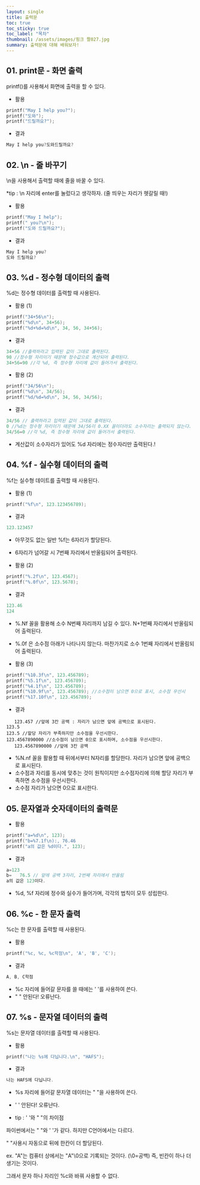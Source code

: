 ```yaml
---
layout: single
title: 출력문
toc: true
toc_sticky: true
toc_label: "목차"
thumbnail: /assets/images/핑크 짤027.jpg
summary: 출력문에 대해 배워보자!
---
```


## 01. print문 - 화면 출력

printf()를 사용해서 화면에 출력을 할 수 있다.

* 활용
~~~c
printf("May I help you?");
printf("도와");
printf("드릴까요?");
~~~

* 결과
~~~c
May I help you?도와드릴까요?
~~~

## 02. \n - 줄 바꾸기

\n을 사용해서 출력할 때에 줄을 바꿀 수 있다.

*tip : \n 자리에 enter를 눌렀다고 생각하자. (줄 띄우는 자리가 헷갈릴 때!)

* 활용
~~~c
printf("May I help");
printf(" you?\n");
printf("도와 드릴까요?");
~~~

* 결과
~~~c
May I help you?
도와 드릴까요?
~~~

## 03. %d - 정수형 데이터의 출력

%d는 정수형 데이터를 출력할 때 사용된다.

* 활용 (1)
~~~c
printf("34+56\n");
printf("%d\n", 34+56);
printf("%d+%d=%d\n", 34, 56, 34+56);
~~~

* 결과
~~~c
34+56 //출력하라고 입력된 값이 그대로 출력된다.
90 //정수형 자리이기 때문에 정수값으로 계산되어 출력된다.
34+56=90 //각 %d, 즉 정수형 자리에 값이 들어가서 출력된다.
~~~

* 활용 (2)
~~~c
printf("34/56\n");
printf("%d\n", 34/56);
printf("%d/%d=%d\n", 34, 56, 34/56);
~~~

* 결과
~~~c
34/56 // 출력하라고 입력된 값이 그대로 출력된다.
0 //%d는 정수형 자리이기 때문에 34/56이 0.XX 꼴이더라도 소수자리는 출력되지 않는다.
34/56=0 //각 %d, 즉 정수형 자리에 값이 들어가서 출력된다.
~~~
* 계산값이 소수자리가 있어도 %d 자리에는 정수자리만 출력된다.!


## 04. %f - 실수형 데이터의 출력

%f는 실수형 데이트를 출력할 때 사용된다.

* 활용 (1)
~~~c
printf("%f\n", 123.123456789);
~~~

* 결과
~~~c
123.123457
~~~
* 아무것도 없는 일반 %f는 6자리가 할당된다.
* 6자리가 넘어갈 시 7번째 자리에서 반올림되어 출력된다.

* 활용 (2)
~~~c
printf("%.2f\n", 123.4567);
printf("%.0f\n", 123.5678);
~~~

* 결과
~~~c
123.46
124
~~~
* %.Nf 꼴을 활용해 소수 N번째 자리까지 남길 수 있다. N+1번째 자리에서 반올림되어 출력된다.
* %.0f 은 소수점 아래가 나타나지 않는다. 마찬가지로 소수 1번째 자리에서 반올림되어 출력된다.

* 활용 (3)
~~~c
printf("%10.3f\n", 123.456789);
printf("%5.1f\n", 123.456789); 
printf("%4.1f\n", 123.456789);
printf("%10.9f\n", 123.456789); //소수점이 남으면 0으로 표시, 소수점 우선시
printf("%17.10f\n", 123.456789);
~~~

* 결과
~~~
   123.457 //앞에 3칸 공백 : 자리가 남으면 앞에 공백으로 표시된다.
123.5
123.5 //할당 자리가 부족하지만 소수점을 우선시한다.
123.4567890000 //소수점이 남으면 0으로 표시하며, 소수점을 우선시한다.
   123.4567890000 //앞에 3칸 공백
~~~
* %N.nf 꼴을 활용할 때 뒤에서부터 N자리를 할당한다. 자리가 남으면 앞에 공백으로 표시된다.
* 소수점과 자리를 동시에 맞추는 것이 원칙이지만 소수점자리에 의해 할당 자리가 부족하면 소수점을 우선시한다.
* 소수점 자리가 남으면 0으로 표시한다.

## 05. 문자열과 숫자데이터의 출력문

* 활용
~~~c
printf("a=%d\n", 123);
printf("b=%7.1f\n):, 76.46
printf("a의 값은 %d이다.", 123);
~~~


* 결과
~~~c
a=123
b=   76.5 // 앞에 공백 3자리, 2번째 자리에서 반올림
a의 값은 123이다.
~~~
* %d, %f 자리에 정수와 실수가 들어가며, 각각의 법칙이 모두 성립한다.

## 06. %c - 한 문자 출력

%c는 한 문자를 출력할 때 사용된다.

* 활용
~~~c
printf("%c, %c, %c학점\n", 'A', 'B', 'C');
~~~

* 결과
~~~c
A, B, C학점
~~~
* %c 자리에 들어갈 문자를 쓸 때에는 ' '를 사용하여 쓴다.
* " " 안된다! 오류난다.

## 07. %s - 문자열 데이터의 출력

%s는 문자열 데이터를 출력할 때 사용된다.

* 활용
~~~c
printf("나는 %s에 다닙니다.\n", "HAFS");
~~~

* 결과
~~~c
나는 HAFS에 다닙니다.
~~~
* %s 자리에 들어갈 문자열 데이터는 " "을 사용하여 쓴다.
* ' ' 안된다! 오류난다.


* tip : ' '와 " "의 차이점

파이썬에서는 " "와 ' '가 같다. 하지만 C언어에서는 다르다.
  
" "사용시 자동으로 뒤에 한칸이 더 할당된다. 
  
ex. "A"는 컴퓨터 상에서는 "A"\0으로 기록되는 것이다. (\0=공백) 즉, 빈칸이 하나 더 생기는 것이다.
  
그래서 문자 하나 자리인 %c와 바꿔 사용할 수 없다.

